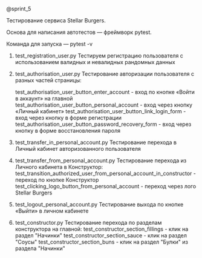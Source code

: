 @sprint_5

Тестирование сервиса Stellar Burgers.

Основа для написания автотестов — фреймворк pytest.

Команда для запуска — pytest -v

1. test_registration_user.py 
Тестируем регистрацию пользователя с использованием валидных и невалидных рандомных данных


2. test_authorisation_user.py
Тестирование авторизации пользователя с разных частей страницы:

    test_authorisation_user_button_enter_account - вход по кнопке «Войти в аккаунт» на главной
    test_authorisation_user_button_personal_account - вход через кнопку «Личный кабинет»
    test_authorisation_user_button_link_login_form - вход через кнопку в форме регистрации
    test_authorisation_user_button_password_recovery_form - вход через кнопку в форме восстановления пароля


3. test_transfer_in_personal_account.py
Тестирование перехода в Личный кабинет авторизованного пользователя


4. test_transfer_from_personal_account.py
Тестирование перехода из Личного кабинета в Конструктор: 
test_transition_authorized_user_from_personal_account_in_constructor - переход по кнопке Конструктор
test_clicking_logo_button_from_personal_account - переход через лого Stellar Burgers


5. test_logout_personal_account.py
Тестирование выхода по кнопке «Выйти» в личном кабинете


6. test_constructor.py
Тестирование перехода по разделам конструктора на главной:
test_constructor_section_fillings - клик на раздел "Начинки"
test_constructor_section_sauce - клик на раздел "Соусы"
test_constructor_section_buns - клик на раздел "Булки" из раздела "Начинки"
